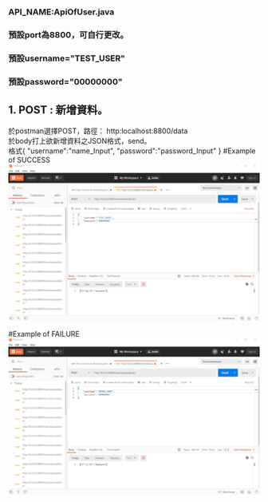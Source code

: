 ### API_NAME:ApiOfUser.java     
### 預設port為8800，可自行更改。
### 預設username="TEST_USER"
### 預設password="00000000"
## 1. POST : 新增資料。   
於postman選擇POST，路徑： http:localhost:8800/data   
於body打上欲新增資料之JSON格式，send。           
格式{
    "username":"name_Input",
    "password":"password_Input"
}
#Example of SUCCESS
![image](https://github.com/Arzuki-zheng/Login_Function_API/blob/master/ExampleSuccess.jpg)


#Example of FAILURE
![image](https://github.com/Arzuki-zheng/Login_Function_API/blob/master/ExampleFailure.jpg)
